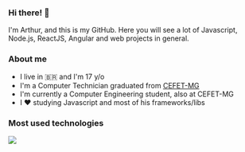 ### Hi there! 👋
 I'm Arthur, and this is my GitHub. Here you will see a lot of Javascript, Node.js, ReactJS, Angular and web projects in general.

### About me
- I live in 🇧🇷 and I'm 17 y/o
- I'm a Computer Technician graduated from [CEFET-MG](https://www.cefetmg.br/)
- I'm currently a Computer Engineering student, also at CEFET-MG
- I :heart: studying Javascript and most of his frameworks/libs

### Most used technologies
<a href="https://github.com/anuraghazra/github-readme-stats">
  <img align="center" src="https://github-readme-stats.vercel.app/api/top-langs/?username=ArthurSouzaC&show_icons=true&theme=dark&layout=compact" />
</a>
